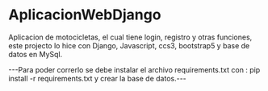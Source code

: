 # AplicacionWebDjango

Aplicacion de motocicletas, el cual tiene login, registro y otras funciones, este projecto lo hice con Django, Javascript, ccs3, bootstrap5 y base de datos en MySql.


---Para poder correrlo se debe instalar el archivo requirements.txt con : pip install -r requirements.txt  y crear la base de datos.---
